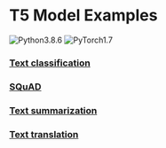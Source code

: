# T5 Model Examples
![Python3.8.6](https://img.shields.io/badge/Python-3.8.6-blue.svg)
![PyTorch1.7](https://img.shields.io/badge/PyTorch-1.7-yellow.svg)
### [Text classification](https://github.com/dredwardhyde/t5-model-examples/blob/main/classification.py)  
### [SQuAD](https://github.com/dredwardhyde/t5-model-examples/blob/main/squad.py)  
### [Text summarization](https://github.com/dredwardhyde/t5-model-examples/blob/main/summarization.py)  
### [Text translation](https://github.com/dredwardhyde/t5-model-examples/blob/main/translation.py)  
